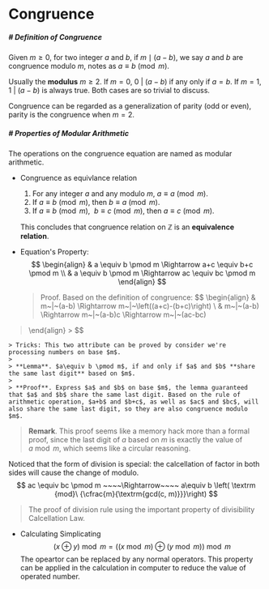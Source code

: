 

# Congruence

##### # Definition of Congruence

Given $m\ge0$, for two integer $a$ and $b$, if $m\mid(a-b)$, we say $a$ and $b$ are congruence modulo $m$, notes as $a\equiv b \pmod m$.

Usually the **modulus** $m\ge2$. If $m=0$, $0~|~(a-b)$ if any only if $a = b$. If $m=1$, $1~|~(a-b)$ is always true. Both cases are so trivial to discuss.

Congruence can be regarded as a generalization of parity (odd or even), parity is the congruence when $m=2$.



##### # Properties of Modular Arithmetic

The operations on the congruence equation are named as modular arithmetic.

- Congruence as equivlance relation

    1. For any integer $a$ and any modulo $m$, $a\equiv a\pmod m$.
    2. If $a \equiv b \pmod m$, then $b\equiv a \pmod m$.
    3. If $a\equiv b \pmod m,\ \ b\equiv c\pmod m$, then $a\equiv c \pmod m$.

    This concludes that congruence relation on $\mathbb{Z}$ is an **equivalence relation**. 

- Equation's Property:
    $$
    \begin{align}
    & a \equiv b \pmod m \Rightarrow a+c \equiv b+c \pmod m \\
    & a \equiv b \pmod m \Rightarrow ac \equiv bc \pmod m
    \end{align}
    $$

    > Proof. Based on the definition of congruence:
    > $$
    > \begin{align}
    > & m~|~(a-b) \Rightarrow m~|~\left((a+c)-(b+c)\right) \\
    > & m~|~(a-b) \Rightarrow m~|~(a-b)c \Rightarrow m~|~(ac-bc)
> \end{align}
    > $$
    
    > Tricks: This two attribute can be proved by consider we're processing numbers on base $m$​.
    >
    > **Lemma**. $a\equiv b \pmod m$, if and only if $a$ and $b$ **share the same last digit** based on $m$.
    >
    > **Proof**. Express $a$ and $b$ on base $m$, the lemma guaranteed that $a$ and $b$ share the same last digit. Based on the rule of arithmetic operation, $a+b$ and $b+c$, as well as $ac$ and $bc$, will also share the same last digit, so they are also congruence modulo $m$.

>**Remark**. This proof seems like a memory hack more than a formal proof, since the last digit of $a$ based on $m$ is exactly the value of $a \bmod m$, which seems like a circular reasoning.

  Noticed that the form of division is special: the calcellation of factor in both sides will cause the change of modulo.
$$
ac \equiv bc \pmod m ~~~~\Rightarrow~~~~ a\equiv b \left( \textrm {mod}\ {\cfrac{m}{\textrm{gcd(c, m)}}}\right)
$$

  > The proof of division rule using the important property of divisibility Calcellation Law.

- Calculating Simplicating
    $$
    (x \oplus y) \bmod m = ((x \bmod m) \oplus (y \bmod m)) \bmod m
    $$
    The opeartor can be replaced by any normal operators. This property can be applied in the calculation in computer to reduce the value of operated number.



